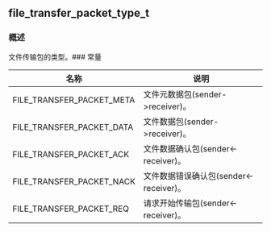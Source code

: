 ## file\_transfer\_packet\_type\_t
### 概述
文件传输包的类型。### 常量
<p id="file_transfer_packet_type_t_consts">

| 名称 | 说明 | 
| -------- | ------- | 
| FILE\_TRANSFER\_PACKET\_META | 文件元数据包(sender->receiver)。 |
| FILE\_TRANSFER\_PACKET\_DATA | 文件数据包(sender->receiver)。 |
| FILE\_TRANSFER\_PACKET\_ACK | 文件数据确认包(sender<-receiver)。 |
| FILE\_TRANSFER\_PACKET\_NACK | 文件数据错误确认包(sender<-receiver)。 |
| FILE\_TRANSFER\_PACKET\_REQ | 请求开始传输包(sender<-receiver)。 |
